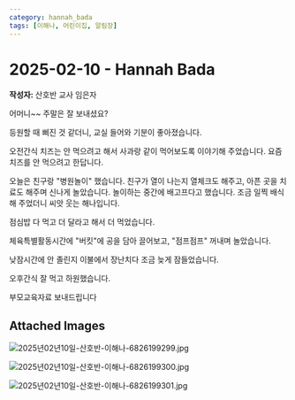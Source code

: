 ```yaml
---
category: hannah_bada
tags: [이해나, 어린이집, 알림장]
---
```


# 2025-02-10 - Hannah Bada

**작성자:** 산호반 교사 임은자  

어머니~~  주말은  잘 보내셨요? 

등원할 때 삐진 것 같더니,  교실 들어와 기분이 좋아졌습니다.

오전간식 치즈는 안 먹으려고 해서 사과랑 같이 먹어보도록 이야기해 주었습니다. 요즘 치즈를 안 먹으려고 한답니다.

오늘은 친구랑 "병원놀이" 했습니다. 
친구가 열이 나는지 열체크도 해주고, 아픈 곳을 치료도 해주며 신나게 놀았습니다. 놀이하는 중간에 배고프다고 했습니다. 조금 일찍 배식해 주었더니 씨앗 웃는 해나입니다.

점심밥 다 먹고 더 달라고 해서 더 먹었습니다. 

체육특별활동시간에  "버킷"에 공을 담아 끌어보고,  "점프점프" 꺼내며 놀았습니다.

낮잠시간에 안 졸린지 이불에서 장난치다 조금 늦게 잠들었습니다.

오후간식 잘 먹고 하원했습니다.

부모교육자료 보내드립니다

## Attached Images
![2025년02년10일-산호반-이해나-6826199299.jpg](d:\Users\hannah\Downloads\kids\photo\2025년02년10일-산호반-이해나-6826199299.jpg)

![2025년02년10일-산호반-이해나-6826199300.jpg](d:\Users\hannah\Downloads\kids\photo\2025년02년10일-산호반-이해나-6826199300.jpg)

![2025년02년10일-산호반-이해나-6826199301.jpg](d:\Users\hannah\Downloads\kids\photo\2025년02년10일-산호반-이해나-6826199301.jpg)

